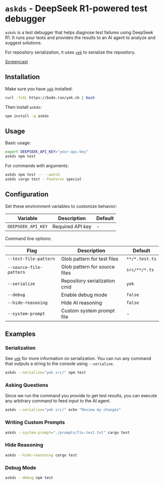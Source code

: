 # `askds` - DeepSeek R1-powered test debugger

`askds` is a test debugger that helps diagnose test failures using DeepSeek R1. It runs your tests and provides the results to an AI agent to analyze and suggest solutions.

For repository serialization, it uses [`yek`](https://github.com/bodo-run/yek) to serialize the repository.

[Screencast](https://github.com/user-attachments/assets/477e92e2-6701-4138-8ffb-c910ef61571e)

## Installation

Make sure you have [`yek`](https://github.com/bodo-run/yek) installed:

```bash
curl -fsSL https://bodo.run/yek.sh | bash
```

Then install `askds`:

```bash
npm install -g askds
```

## Usage

Basic usage:

```bash
export DEEPSEEK_API_KEY="your-api-key"
askds npm test
```

For commands with arguments:

```bash
askds npm test -- --watch
askds cargo test --features special
```

## Configuration

Set these environment variables to customize behavior:

| Variable           | Description      | Default |
| ------------------ | ---------------- | ------- |
| `DEEPSEEK_API_KEY` | Required API key | -       |

Command line options:

| Flag                    | Description                   | Default        |
| ----------------------- | ----------------------------- | -------------- |
| `--test-file-pattern`   | Glob pattern for test files   | `**/*.test.ts` |
| `--source-file-pattern` | Glob pattern for source files | `src/**/*.ts`  |
| `--serialize`           | Repository serialization cmd  | `yek`          |
| `--debug`               | Enable debug mode             | `false`        |
| `--hide-reasoning`      | Hide AI reasoning             | `false`        |
| `--system-prompt`       | Custom system prompt file     | -              |

## Examples

### Serialization

See [`yek`](https://github.com/bodo-run/yek) for more information on serialization. You can run any command that outputs a string to the console using `--serialize`.

```bash
askds --serialize="yek src/" npm test
```

### Asking Questions

Since we run the command you provide to get test results, you can execute any arbitrary command to feed input to the AI agent.

```bash
askds --serialize="yek src/" echo "Review my changes"
```

### Writing Custom Prompts

```bash
askds --system-prompt="./prompts/fix-test.txt" cargo test
```

### Hide Reasoning

```bash
askds --hide-reasoning cargo test
```

### Debug Mode

```bash
askds --debug npm test
```


